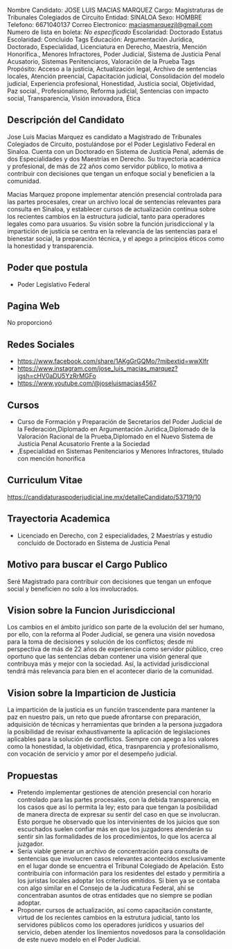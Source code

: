 Nombre Candidato: JOSE LUIS MACIAS MARQUEZ
Cargo: Magistraturas de Tribunales Colegiados de Circuito
Entidad: SINALOA
Sexo: HOMBRE
Telefono: 6671040137
Correo Electronico: maciasmarquezjl@gmail.com
Numero de lista en boleta: *No especificado*
Escolaridad: Doctorado
Estatus Escolaridad: Concluido
Tags Educación: Argumentación Jurídica, Doctorado, Especialidad, Licenciatura en Derecho, Maestría, Mención Honorífica., Menores Infractores, Poder Judicial, Sistema de Justicia Penal Acusatorio, Sistemas Penitenciaros, Valoración de la Prueba
Tags Propósito: Acceso a la justicia, Actualización legal, Archivo de sentencias locales, Atención preencial, Capacitación judicial, Consolidación del modelo judicial, Experiencia profesional, Honestidad, Justicia social, Objetividad, Paz social., Profesionalismo, Reforma judicial, Sentencias con impacto social, Transparencia, Visión innovadora, Ética


## Descripción del Candidato 

Jose Luis Macias Marquez es candidato a Magistrado de Tribunales Colegiados de Circuito, postulándose por el Poder Legislativo Federal en Sinaloa. Cuenta con un Doctorado en Sistema de Justicia Penal, además de dos Especialidades y dos Maestrías en Derecho. Su trayectoria académica y profesional, de más de 22 años como servidor público, lo motiva a contribuir con decisiones que tengan un enfoque social y beneficien a la comunidad.

Macias Marquez propone implementar atención presencial controlada para las partes procesales, crear un archivo local de sentencias relevantes para consulta en Sinaloa, y establecer cursos de actualización continua sobre los recientes cambios en la estructura judicial, tanto para operadores legales como para usuarios. Su visión sobre la función jurisdiccional y la impartición de justicia se centra en la relevancia de las sentencias para el bienestar social, la preparación técnica, y el apego a principios éticos como la honestidad y transparencia.


## Poder que postula

- Poder Legislativo Federal


## Pagina Web

No proporcionó


## Redes Sociales

- https://www.facebook.com/share/1AKgGrGQMo/?mibextid=wwXlfr
- https://www.instagram.com/jose_luis_macias_marquez?igsh=cHV0aDU5YzRrMGFo
- https://www.youtube.com/@joseluismacias4567


## Cursos

- Curso de Formación y Preparación de Secretarios del Poder Judicial de la Federación,Diplomado en Argumentación Jurídica,Diplomado de la Valoración Racional de la Prueba,Diplomado en el Nuevo Sistema de Justicia Penal Acusatorio Frente a la Sociedad
- ,Especialidad en Sistemas Penitenciarios y Menores Infractores, titulado con mención honorifica


## Curriculum Vitae

https://candidaturaspoderjudicial.ine.mx/detalleCandidato/53719/10


## Trayectoria Academica

- Licenciado en Derecho, con 2 especialidades, 2 Maestrías y estudio concluido de Doctorado en Sistema de Justicia Penal


## Motivo para buscar el Cargo Publico

Seré Magistrado para contribuir con decisiones que tengan un enfoque social y beneficien no solo a los involucrados.


## Vision sobre la Funcion Jurisdiccional

Los cambios en el ámbito jurídico son parte de la evolución del ser humano, por ello, con la reforma al Poder Judicial, se genera una visión novedosa para la toma de decisiones y solución de los conflictos; desde mi perspectiva de más de 22 años de experiencia como servidor público, creo oportuno que las sentencias deban contener una visión general que contribuya más y mejor con la sociedad. Así, la actividad jurisdiccional tendrá más relevancia para bien en el acontecer diario de la comunidad.


## Vision sobre la Imparticion de Justicia

La impartición de la justicia es un función trascendente para mantener la paz en nuestro país, un reto que puede afrontarse con preparación, adquisición de técnicas y herramientas que brinden a la persona juzgadora la posibilidad de revisar exhaustivamente la aplicación de legislaciones aplicables para la solución de conflictos. Siempre con apego a los valores como la honestidad, la objetividad, ética, trasnparencia y profesionalismo, con vocación de servicio y amor por el desempeño judicial.


## Propuestas

- Pretendo implementar gestiones de atención presencial con horario controlado para las partes procesales, con la debida transparencia, en los casos que así lo permita la ley; esto para que tengan la posibilidad de manera directa de expresar su sentir del caso en que se involucran. Esto porque he observado que los intervinientes de los juicios que son escuchados suelen confiar más en que los juzgadores atenderán su sentir sin las formalidades de los procedimientos, lo que los acerca al juzgador.
- Sería viable generar un archivo de concentración para consulta de sentencias que involucren casos relevantes acontecidos exclusivamente en el lugar donde se encuentra el Tribunal Colegiado de Apelación. Esto contribuiría con información para los residentes del estado y permitiría a los juristas locales adoptar los criterios emitidos. Si bien ya se contaba con algo similar en el Consejo de la Judicatura Federal, ahí se concentraban asuntos de otras entidades que no siempre se podían adoptar.
- Proponer cursos de actualización, así como capacitación constante, virtud de los recientes cambios en la estrutura judicial, tanto los servidores públicos como los operadores jurídicos y usuarios del servicio, deben atender los línemientos novedosos para la consolidación de este nuevo modelo en el Poder Judicial.

